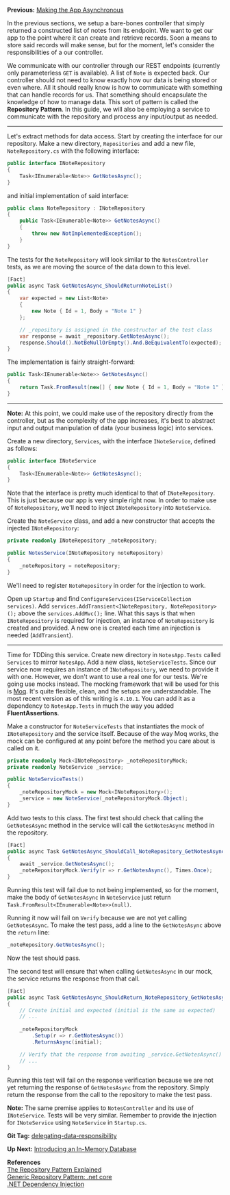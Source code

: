 **Previous:** [Making the App Asynchronous](../making-the-app-asynchronous)

In the previous sections, we setup a bare-bones controller that simply returned a constructed list of notes from its endpoint. We want to get our app to the point where it can create and retrieve records. Soon a means to store said records will make sense, but for the moment, let's consider the responsibilities of a our controller.

We communicate with our controller through our REST endpoints (currently only parameterless `GET` is available). A list of `Note` is expected back. Our controller should not need to know exactly how our data is being stored or even where. All it should really know is how to communicate with something that can handle records for us. That something should encapsulate the knowledge of how to manage data. This sort of pattern is called the **Repository Pattern**. In this guide, we will also be employing a service to communicate with the repository and process any input/output as needed.

***

Let's extract methods for data access. Start by creating the interface for our repository. Make a new directory, `Repositories` and add a new file, `NoteRepository.cs` with the following interface:
```c#
public interface INoteRepository
{
    Task<IEnumerable<Note>> GetNotesAsync();
}
```
and initial implementation of said interface:
```c#
public class NoteRepository : INoteRepository
{
    public Task<IEnumerable<Note>> GetNotesAsync()
    {
        throw new NotImplementedException();
    }
}
```

The tests for the `NoteRepository` will look similar to the `NotesController` tests, as we are moving the source of the data down to this level.
```c#
[Fact]
public async Task GetNotesAsync_ShouldReturnNoteList()
{
    var expected = new List<Note>
    {
        new Note { Id = 1, Body = "Note 1" }
    };

    // _repository is assigned in the constructor of the test class
    var response = await _repository.GetNotesAsync();
    response.Should().NotBeNullOrEmpty().And.BeEquivalentTo(expected);
}
```

The implementation is fairly straight-forward:
```c#
public Task<IEnumerable<Note>> GetNotesAsync()
{
    return Task.FromResult(new[] { new Note { Id = 1, Body = "Note 1" } }.AsEnumerable());
}
```

***

**Note:** At this point, we could make use of the repository directly from the controller, but as the complexity of the app increases, it's best to abstract input and output manipulation of data (your business logic) into services. 

Create a new directory, `Services`, with the interface `INoteService`, defined as follows:
```c#
public interface INoteService
{
    Task<IEnumerable<Note>> GetNotesAsync();
}
```

Note that the interface is pretty much identical to that of `INoteRepository`. This is just because our app is very simple right now. In order to make use of `NoteRepository`, we'll need to inject `INoteRepository` into `NoteService`.

Create the `NoteService` class, and add a new constructor that accepts the injected `INoteRepository`:
```c#
private readonly INoteRepository _noteRepository;

public NotesService(INoteRepository noteRepository)
{
    _noteRepository = noteRepository;
}
```
We'll need to register `NoteRepository` in order for the injection to work.

Open up `Startup` and find `ConfigureServices(IServiceCollection services)`. Add `services.AddTransient<INoteRepository, NoteRepository>();` above the `services.AddMvc();` line. What this says is that when `INoteRepository` is required for injection, an instance of `NoteRepository` is created and provided. A new one is created each time an injection is needed (`AddTransient`).

***

Time for TDDing this service. Create new directory in `NotesApp.Tests` called `Services` to mirror `NotesApp`. Add a new class, `NoteServiceTests`. Since our service now requires an instance of `INoteRepository`, we need to provide it with one. However, we don't want to use a real one for our tests. We're going use mocks instead. The mocking framework that will be used for this is [Moq](https://github.com/moq/moq4). It's quite flexible, clean, and the setups are understandable. The most recent version as of this writing is `4.10.1`. You can add it as a dependency to `NotesApp.Tests` in much the way you added **FluentAssertions**.

Make a constructor for `NoteServiceTests` that instantiates the mock of `INoteRepository` and the service itself. Because of the way Moq works, the mock can be configured at any point before the method you care about is called on it.
```c#
private readonly Mock<INoteRepository> _noteRepositoryMock;
private readonly NoteService _service;

public NoteServiceTests()
{
    _noteRepositoryMock = new Mock<INoteRepository>();
    _service = new NoteService(_noteRepositoryMock.Object);
}
```

Add two tests to this class. The first test should check that calling the `GetNotesAsync` method in the service will call the `GetNotesAsync` method in the repository.
```c#
[Fact]
public async Task GetNotesAsync_ShouldCall_NoteRepository_GetNotesAsync()
{
    await _service.GetNotesAsync();
    _noteRepositoryMock.Verify(r => r.GetNotesAsync(), Times.Once);
}
```
Running this test will fail due to not being implemented, so for the moment, make the body of `GetNotesAsync` in `NoteService` just return `Task.FromResult<IEnumerable<Note>>(null)`.
 
Running it now will fail on `Verify` because we are not yet calling `GetNotesAsync`. To make the test pass, add a line to the `GetNotesAsync` above the `return` line:
```c#
_noteRepository.GetNotesAsync();
```

Now the test should pass.

The second test will ensure that when calling `GetNotesAsync` in our mock, the service returns the response from that call.
```c#
[Fact]
public async Task GetNotesAsync_ShouldReturn_NoteRepository_GetNotesAsync()
{
    // Create initial and expected (initial is the same as expected)
    // ...
    
    _noteRepositoryMock
        .Setup(r => r.GetNotesAsync())
        .ReturnsAsync(initial);

    // Verify that the response from awaiting _service.GetNotesAsync() is correct.
    // ...
}
```
Running this test will fail on the response verification because we are not yet returning the response of `GetNotesAsync` from the repository. Simply return the response from the call to the repository to make the test pass.

**Note:** The same premise applies to `NotesController` and its use of `INoteService`. Tests will be very similar. Remember to provide the injection for `INoteService` using `NoteService` in `Startup.cs`.

**Git Tag:** [delegating-data-responsibility](https://github.com/xtreme-steve-elliott/NotesApp/tree/delegating-data-responsibility)

**Up Next:** [Introducing an In-Memory Database](../introducing-an-in-memory-database)

**References**  
[The Repository Pattern Explained](http://blog.sapiensworks.com/post/2014/06/02/The-Repository-Pattern-For-Dummies.aspx)  
[Generic Repository Pattern: .net core](https://garywoodfine.com/generic-repository-pattern-net-core/)  
[.NET Dependency Injection](https://docs.microsoft.com/en-us/aspnet/core/fundamentals/dependency-injection)
